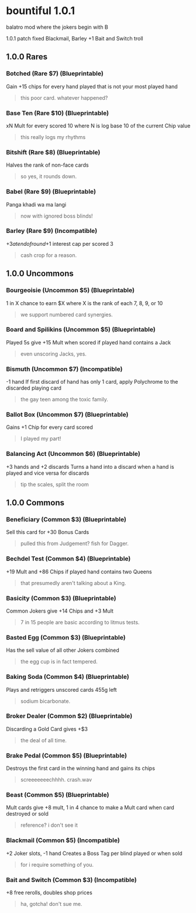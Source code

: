 # bountiful 1.0.1
balatro mod where the jokers begin with B

1.0.1 patch
fixed Blackmail, Barley
+1 Bait and Switch troll

## 1.0.0 Rares
### Botched (Rare $7) (Blueprintable)
Gain +15 chips for every hand played that is not your most played hand
> this poor card. whatever happened?

### Base Ten (Rare $10) (Blueprintable)
xN Mult for every scored 10 where N is log base 10 of the current Chip value
> this really logs my rhythms

### Bitshift (Rare $8) (Blueprintable)
Halves the rank of non-face cards
> so yes, it rounds down.

### Babel (Rare $9) (Blueprintable)
Panga khadi wa ma langi
> now with ignored boss blinds!

### Barley (Rare $9) (Incompatible)
+$3 at end of round
+$1 interest cap per scored 3
> cash crop for a reason.

## 1.0.0 Uncommons
### Bourgeoisie (Uncommon $5) (Blueprintable)
1 in X chance to earn $X where X is the rank of each 7, 8, 9, or 10
> we support numbered card synergies.

### Board and Spilikins (Uncommon $5) (Blueprintable)
Played 5s give +15 Mult when scored if played hand contains a Jack
> even unscoring Jacks, yes.

### Bismuth (Uncommon $7) (Incompatible)
-1 hand
If first discard of hand has only 1 card, apply Polychrome to the discarded playing card
> the gay teen among the toxic family.

### Ballot Box (Uncommon $7) (Blueprintable)
Gains +1 Chip for every card scored
> I played my part!

### Balancing Act (Uncommon $6) (Blueprintable)
+3 hands and +2 discards
Turns a hand into a discard when a hand is played and vice versa for discards
> tip the scales, split the room

## 1.0.0 Commons
### Beneficiary (Common $3) (Blueprintable)
Sell this card for +30 Bonus Cards
> pulled this from Judgement? fish for Dagger.

### Bechdel Test (Common $4) (Blueprintable)
+19 Mult and +86 Chips if played hand contains two Queens
> that presumedly aren't talking about a King.

### Basicity (Common $3) (Blueprintable)
Common Jokers give +14 Chips and +3 Mult
> 7 in 15 people are basic according to litmus tests.

### Basted Egg (Common $3) (Blueprintable)
Has the sell value of all other Jokers combined
> the egg cup is in fact tempered.

### Baking Soda (Common $4) (Blueprintable)
Plays and retriggers unscored cards
455g left
> sodium bicarbonate.

### Broker Dealer (Common $2) (Blueprintable)
Discarding a Gold Card gives +$3
> the deal of all time.

### Brake Pedal (Common $5) (Blueprintable)
Destroys the first card in the winning hand and gains its chips
> screeeeeeechhhh. crash.wav

### Beast (Common $5) (Blueprintable)
Mult cards give +8 mult, 1 in 4 chance to make a Mult card when card destroyed or sold
> reference? i don't see it

### Blackmail (Common $5) (Incompatible)
+2 Joker slots, -1 hand
Creates a Boss Tag per blind played or when sold
> for i require something of you.

### Bait and Switch (Common $3) (Incompatible)
+8 free rerolls, doubles shop prices
> ha, gotcha! don't sue me.
